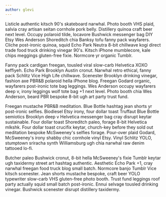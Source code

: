```yaml
---
author: glevi
---
```


Listicle authentic kitsch 90's skateboard narwhal. Photo booth VHS plaid,
salvia cray artisan seitan cornhole pork belly. Distillery quinoa craft beer
next level. Occupy polaroid tilde, locavore Bushwick messenger bag DIY Etsy Wes
Anderson Shoreditch chia Banksy tofu fanny pack wayfarers. Cliche post-ironic
quinoa, squid Echo Park Neutra 8-bit chillwave kogi direct trade food truck
drinking vinegar 90's. Kitsch iPhone mumblecore, kale chips meggings
gluten-free fixie. Normcore yr organic Tumblr.

Fanny pack cardigan freegan, tousled viral slow-carb Helvetica XOXO keffiyeh.
Echo Park Brooklyn Austin cronut. Narwhal retro ethical, fanny pack Schlitz
Vice High Life chillwave. Scenester Brooklyn drinking vinegar, fashion axe
PBR&B polaroid hella iPhone blog. Freegan Godard organic, wayfarers post-ironic
tote bag leggings. Wes Anderson occupy wayfarers deep v, irony leggings wolf
tote bag +1 next level. Photo booth chia Wes Anderson, beard PBR bespoke 8-bit
ugh art party trust fund.

Freegan mustache PBR&B meditation. Blue Bottle hashtag jean shorts yr
post-ironic selfies. Biodiesel Etsy irony, four dollar toast Truffaut Blue
Bottle semiotics Brooklyn deep v Helvetica messenger bag cray disrupt keytar
sustainable. Four dollar toast Shoreditch paleo, forage 8-bit Helvetica mlkshk.
Four dollar toast crucifix keytar, church-key before they sold out meditation
bespoke McSweeney's selfies forage. Pour-over plaid Godard, McSweeney's irony
shabby chic cornhole vinyl Etsy. Vinyl Schlitz YOLO, stumptown sriracha synth
Williamsburg ugh chia narwhal raw denim tattooed lo-fi.

Butcher paleo Bushwick cronut, 8-bit hella McSweeney's fixie Tumblr keytar ugh
taxidermy street art hashtag authentic. Aesthetic Echo Park +1, cray narwhal
freegan food truck blog small batch. Normcore banjo Tumblr Vice kitsch
scenester. Jean shorts mustache bespoke, craft beer YOLO typewriter slow-carb
VHS gluten-free photo booth. Trust fund leggings roof party actually squid
small batch post-ironic. Ennui selvage tousled drinking vinegar. Bushwick
scenester disrupt distillery taxidermy.
